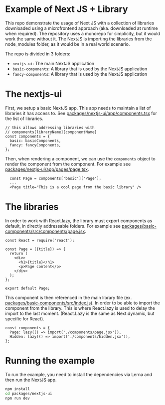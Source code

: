 # Example of Next JS + Library

This repo demonstrate the usage of Next JS with a collection of libraries downloaded using a microfrontend approach (aka. downloaded at runtime when required). The repository uses a monorepo for simplicity, but it would work the same without it. The NextJS is importing the libraries from the node_modules folder, as it would be in a real world scenario.

The repo is divided in 3 folders:

- `nextjs-ui`: The main NextJS application
- `basic-components`: A library that is used by the NextJS application
- `fancy-components`: A library that is used by the NextJS application

# The nextjs-ui

First, we setup a basic NextJS app. This app needs to maintain a list of libraries it has access to. See [packages/nextjs-ui/app/components.tsx](packages/nextjs-ui/app/components.tsx) for the list of libraries.

```tsx
// this allows addressing libraries with
// components[libraryName][componentName]
const components = {
  basic: basicComponents,
  fancy: fancyComponents,
};
```

Then, when rendering a component, we can use the `components` object to render the component from the component. For example see [packages/nextjs-ui/app/pages/page.tsx](packages/nextjs-ui/app/pages/page.tsx).

```tsx
  const Page = components['basic']['Page'];
  ...
  <Page title="This is a cool page from the basic library" />
```

# The libraries

In order to work with React.lazy, the library must export components as default, in directly addressable folders. For example see [packages/basic-components/src/components/page.jsx](packages/basic-components/src/components/page.jsx).

```tsx
const React = require('react');

const Page = ({title}) => {
  return (
    <div>
      <h1>{title}</h1>
      <p>Page content</p>
    </div>
  );
};

export default Page;
```

This component is then referenced in the main library file (ex. [packages/basic-components/src/index.js](packages/basic-components/src/index.js)). In order to be able to import the component from the library. This is where React.lazy is used to delay the import to the last moment. (React.Lazy is the same as Next.dynamic, but specific for React).

```tsx
const components = {
  Page: lazy(() => import('./components/page.jsx')),
  Hidden: lazy(() => import('./components/hidden.jsx')),
};
```

# Running the example

To run the example, you need to install the dependencies via Lerna and then run the NextJS app.

```bash
npm install
cd packages/nextjs-ui
npm run dev
```